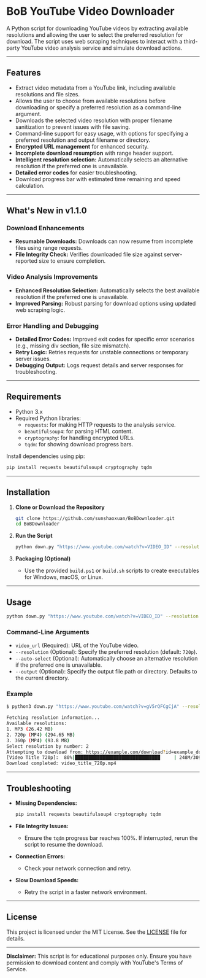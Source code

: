# BoB YouTube Video Downloader

A Python script for downloading YouTube videos by extracting available resolutions and allowing the user to select the preferred resolution for download. The script uses web scraping techniques to interact with a third-party YouTube video analysis service and simulate download actions.

---

## Features

- Extract video metadata from a YouTube link, including available resolutions and file sizes.
- Allows the user to choose from available resolutions before downloading or specify a preferred resolution as a command-line argument.
- Downloads the selected video resolution with proper filename sanitization to prevent issues with file saving.
- Command-line support for easy usage, with options for specifying a preferred resolution and output filename or directory.
- **Encrypted URL management** for enhanced security.
- **Incomplete download resumption** with range header support.
- **Intelligent resolution selection:** Automatically selects an alternative resolution if the preferred one is unavailable.
- **Detailed error codes** for easier troubleshooting.
- Download progress bar with estimated time remaining and speed calculation.

---

## What's New in v1.1.0

### Download Enhancements

- **Resumable Downloads:** Downloads can now resume from incomplete files using range requests.
- **File Integrity Check:** Verifies downloaded file size against server-reported size to ensure completion.

### Video Analysis Improvements

- **Enhanced Resolution Selection:** Automatically selects the best available resolution if the preferred one is unavailable.
- **Improved Parsing:** Robust parsing for download options using updated web scraping logic.

### Error Handling and Debugging

- **Detailed Error Codes:** Improved exit codes for specific error scenarios (e.g., missing div section, file size mismatch).
- **Retry Logic:** Retries requests for unstable connections or temporary server issues.
- **Debugging Output:** Logs request details and server responses for troubleshooting.

---

## Requirements

- Python 3.x
- Required Python libraries:
  - `requests`: for making HTTP requests to the analysis service.
  - `beautifulsoup4`: for parsing HTML content.
  - `cryptography`: for handling encrypted URLs.
  - `tqdm`: for showing download progress bars.

Install dependencies using pip:

```sh
pip install requests beautifulsoup4 cryptography tqdm
```

---

## Installation

1. **Clone or Download the Repository**

   ```sh
   git clone https://github.com/sunshaoxuan/BoBDownloader.git
   cd BoBDownloader
   ```

2. **Run the Script**

   ```sh
   python down.py "https://www.youtube.com/watch?v=VIDEO_ID" --resolution 720p --output "path/to/output/file.mp4"
   ```

3. **Packaging (Optional)**

   - Use the provided `build.ps1` or `build.sh` scripts to create executables for Windows, macOS, or Linux.

---

## Usage

```sh
python down.py "https://www.youtube.com/watch?v=VIDEO_ID" --resolution 720p --auto-select --output "path/to/output/file.mp4"
```

### Command-Line Arguments

- `video_url` (Required): URL of the YouTube video.
- `--resolution` (Optional): Specify the preferred resolution (default: `720p`).
- `--auto-select` (Optional): Automatically choose an alternative resolution if the preferred one is unavailable.
- `--output` (Optional): Specify the output file path or directory. Defaults to the current directory.

### Example

```sh
$ python3 down.py "https://www.youtube.com/watch?v=gV5rQFCgCjA" --resolution 720p --auto-select

Fetching resolution information...
Available resolutions:
1. MP3 (26.42 MB)
2. 720p (MP4) (294.65 MB)
3. 360p (MP4) (93.8 MB)
Select resolution by number: 2
Attempting to download from: https://example.com/download?id=example_download_id
[Video Title 720p]:  80%|███████████████████████████████     | 248M/309M [13:12<01:20, 1.25MB/s]
Download completed: video_title_720p.mp4
```

---

## Troubleshooting

- **Missing Dependencies:**

  ```sh
  pip install requests beautifulsoup4 cryptography tqdm
  ```

- **File Integrity Issues:**
  - Ensure the `tqdm` progress bar reaches 100%. If interrupted, rerun the script to resume the download.

- **Connection Errors:**
  - Check your network connection and retry.

- **Slow Download Speeds:**
  - Retry the script in a faster network environment.

---

## License

This project is licensed under the MIT License. See the [LICENSE](LICENSE) file for details.

---

**Disclaimer:** This script is for educational purposes only. Ensure you have permission to download content and comply with YouTube's Terms of Service.
